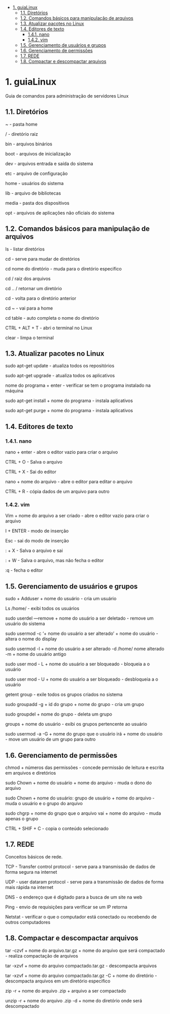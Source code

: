 - [1. guiaLinux](#1-guialinux)
  - [1.1. Diretórios](#11-diretórios)
  - [1.2. Comandos básicos para manipulação de arquivos](#12-comandos-básicos-para-manipulação-de-arquivos)
  - [1.3. Atualizar pacotes no Linux](#13-atualizar-pacotes-no-linux)
  - [1.4. Editores de texto](#14-editores-de-texto)
    - [1.4.1. nano](#141-nano)
    - [1.4.2. vim](#142-vim)
  - [1.5. Gerenciamento de usuários e grupos](#15-gerenciamento-de-usuários-e-grupos)
  - [1.6. Gerenciamento de permissões](#16-gerenciamento-de-permissões)
  - [1.7. REDE](#17-rede)
  - [1.8. Compactar e descompactar arquivos](#18-compactar-e-descompactar-arquivos)


# 1. guiaLinux
Guia de comandos para administração de servidores Linux

## 1.1. Diretórios
~ - pasta home

/ - diretório raiz

bin - arquivos binários

boot - arquivos de inicialização

dev - arquivos entrada e saída do sistema

etc - arquivo de configuração

home - usuários do sistema

lib - arquivo de bibliotecas

media - pasta dos dispositivos

opt - arquivos de aplicações não oficiais do sistema

## 1.2. Comandos básicos para manipulação de arquivos
ls - listar diretórios

cd - serve para mudar de diretórios

cd nome do diretório - muda para o diretório especifico

cd / raiz dos arquivos

cd .. / retornar um diretório

cd - volta para o diretório anterior

cd ~ - vai para a home

cd table - auto completa o nome do diretório

CTRL + ALT + T - abri o terminal no Linux

clear - limpa o terminal

## 1.3. Atualizar pacotes no Linux
sudo apt-get update - atualiza todos os repositórios

sudo apt-get upgrade - atualiza todos os aplicativos

nome do programa + enter - verificar se tem o programa instalado na máquina

sudo apt-get install + nome do programa - instala aplicativos

sudo apt-get purge + nome do programa - instala aplicativos

## 1.4. Editores de texto
### 1.4.1. nano
nano + enter - abre o editor vazio para criar o arquivo

CTRL + O - Salva o arquivo

CTRL + X - Sai do editor

nano + nome do arquivo - abre o editor para editar o arquivo

CTRL + R - cópia dados de um arquivo para outro

### 1.4.2. vim
Vim + nome do arquivo a ser criado - abre o editor vazio para criar o arquivo

I + ENTER - modo de inserção

Esc - sai do modo de inserção

: + X - Salva o arquivo e sai

: + W - Salva o arquivo, mas não fecha o editor

:q - fecha o editor

## 1.5. Gerenciamento de usuários e grupos
sudo + Adduser + nome do usuário - cria um usuário

Ls /home/ - exibi todos os usuários

sudo userdel —remove + nome do usuário a ser deletado - remove um usuário do sistema

sudo usermod -c ‘+ nome do usuário a ser alterado’ + nome do usuário - altera o nome do display

sudo usermod -l + nome do usuário a ser alterado -d /home/ nome alterado -m + nome do usuário antigo

sudo user mod - L + nome do usuário a ser bloqueado - bloqueia a o usuário

sudo user mod - U + nome do usuário a ser bloqueado - desbloqueia a o usuário

getent group - exile todos os grupos criados no sistema

sudo groupadd -g + id do grupo + nome do grupo - cria um grupo

sudo groupdel + nome do grupo - deleta um grupo

groups + nome do usuário - exibi os grupos pertencente ao usuário

sudo usermod -a -G + nome do grupo que o usuário irá + nome do usuário - move um usuário de um grupo para outro

## 1.6. Gerenciamento de permissões
chmod + números das permissões - concede permissão de leitura e escrita em arquivos e diretórios

sudo Chown + nome do usuário + nome do arquivo - muda o dono do arquivo

sudo Chown + nome do usuário: grupo de usuário + nome do arquivo - muda o usuário e o grupo do arquivo

sudo chgrp + nome do grupo que o arquivo vai + nome do arquivo - muda apenas o grupo

CTRL + SHIF + C - copia o conteúdo selecionado

## 1.7. REDE
Conceitos básicos de rede.

TCP - Transfer control protocol - serve para a transmissão de dados de forma segura na internet

UDP - user dataram protocol - serve para a transmissão de dados de forma mais rápida na internet

DNS - o endereço que é digitado para a busca de um site na web

Ping - envio de requisições para verificar se um IP retorna

Netstat - verificar o que o computador está conectado ou recebendo de outros computadores

## 1.8. Compactar e descompactar arquivos
tar -czvf + nome do arquivo.tar.gz + nome do arquivo que será compactado - realiza compactação de arquivos

tar -xzvf + nome do arquivo compactado.tar.gz - descompacta arquivos

tar -xzvf + nome do arquivo compactado.tar.gz -C + nome do diretório - descompacta arquivos em um diretório especifico

zip -r + nome do arquivo .zip + arquivo a ser compactado

unzip -r + nome do arquivo .zip -d + nome do diretório onde será descompactado